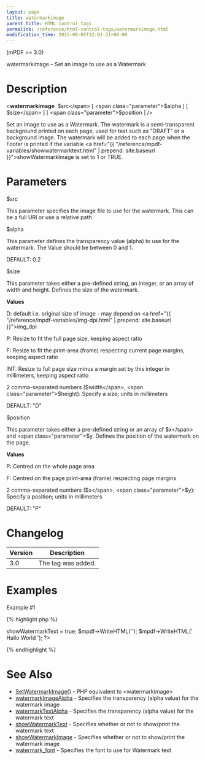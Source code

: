 ```yaml
---
layout: page
title: watermarkimage
parent_title: HTML control tags
permalink: /reference/html-control-tags/watermarkimage.html
modification_time: 2015-08-05T12:01:31+00:00
---
```


(mPDF >= 3.0)

watermarkimage – Set an image to use as a Watermark

# Description

&lt;**watermarkimage**  <span class="parameter">$src</span> [ <span class="parameter">$alpha</span> ] [ <span class="parameter">$size</span> ] [ <span class="parameter">$position</span> ] /&gt;

Set an image to use as a Watermark. The watermark is a semi-transparent background printed on each page, used for text such as "DRAFT" or a background image. The watermark will be added to each page when the Footer is printed if the variable <a href="{{ "/reference/mpdf-variables/showwatermarktext.html" | prepend: site.baseurl }}">showWatermarkImage</a> is set to 1 or <span class="smallblock">TRUE</span>.

# Parameters

<span class="parameter">$src</span>

This parameter specifies the image file to use for the watermark. This can be a full URI or use a relative path<span class="smallblock">

</span>

<span class="parameter">$alpha</span>

This parameter defines the transparency value (alpha) to use for the watermark. The Value should be between 0 and 1.

<span class="smallblock">DEFAULT</span>: 0.2

<span class="parameter">$size</span>

This parameter takes either a pre-defined string, an integer, or an array of width and height. Defines the size of the watermark.

**Values**

D: default i.e. original size of image - may depend on <a href="{{ "/reference/mpdf-variables/img-dpi.html" | prepend: site.baseurl }}">img_dpi</a>

P: Resize to fit the full page size, keeping aspect ratio

F: Resize to fit the print-area (frame) respecting current page margins, keeping aspect ratio

<span class="smallblock">INT</span>: Resize to full page size minus a margin set by this integer in millimeters, keeping aspect ratio

2 comma-separated numbers (<span class="parameter">$width</span>, <span class="parameter">$height</span>): Specify a size; units in millimeters

<span class="smallblock">DEFAULT</span>: "D"

<span class="parameter">$position</span>

This parameter takes either a pre-defined string or an array of <span class="parameter">$x</span> and <span class="parameter">$y</span>. Defines the position of the watermark on the page.

**Values**

P: Centred on the whole page area

F: Centred on the page print-area (frame) respecting page margins

2 comma-separated numbers (<span class="parameter">$x</span>, <span class="parameter">$y</span>): Specify a position; units in millimeters

<span class="smallblock">DEFAULT</span>: "P"

# Changelog

<table class="table"> <thead>
<tr> <th>Version</th><th>Description</th> </tr>
</thead> <tbody>
<tr>
<td>3.0</td>
<td>The tag was added.</td>
</tr>
</tbody> </table>

# Examples

Example #1

{% highlight php %}
<?php

$mpdf = new mPDF();

$mpdf->showWatermarkText = true;

$mpdf->WriteHTML('<watermarkimage src="images/background.png" alpha="0.4" size="200,250" />');

$mpdf->WriteHTML('
Hallo World
');

?>
{% endhighlight %}

# See Also

<ul>
<li class="manual_boxlist"><a href="{{ "/reference/mpdf-functions/setwatermarkimage.html" | prepend: site.baseurl }}">SetWatermarkImage()</a> - PHP equivalent to &lt;watermarkimage&gt;</li>
<li class="manual_boxlist"><a href="{{ "/reference/mpdf-variables/watermarkimagealpha.html" | prepend: site.baseurl }}">watermarkImageAlpha</a> - Specifies the transparency (alpha value) for the watermark image</li>
<li class="manual_boxlist"><a href="{{ "/reference/mpdf-variables/watermarktextalpha.html" | prepend: site.baseurl }}">watermarkTextAlpha</a> - Specifies the transparency (alpha value) for the watermark text</li>
<li class="manual_boxlist"><a href="{{ "/reference/mpdf-variables/showwatermarktext.html" | prepend: site.baseurl }}">showWatermarkText</a> - Specifies whether or not to show/print the watermark text</li>
<li class="manual_boxlist"><a href="{{ "/reference/mpdf-variables/showwatermarktext.html" | prepend: site.baseurl }}">showWatermarkImage</a> - Specifies whether or not to show/print the watermark image</li>
<li class="manual_boxlist"><a href="{{ "/reference/mpdf-variables/watermark-font.html" | prepend: site.baseurl }}">watermark_font</a> - Specifies the font to use for Watermark text</li>
</ul>


